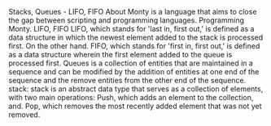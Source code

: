 Stacks, Queues - LIFO, FIFO
About 
Monty is a language that aims to close the gap between scripting and programming languages. Programming Monty.
LIFO, FIFO
LIFO, which stands for 'last in, first out,' is defined as a data structure in which the newest element added
to the stack is processed first. On the other hand.
FIFO, which stands for 'first in, first out,' is defined as a data structure wherein the first element added to the queue is processed first.
Queues
is a collection of entities that are maintained in a sequence and can be modified by the addition of entities at one end of the sequence and the remove
entities from the other end of the sequence.
stack:
stack is an abstract data type that serves as a collection of elements, with two main operations: Push, which adds an element to the collection, and. Pop, which removes the most recently added element that was not yet removed.

